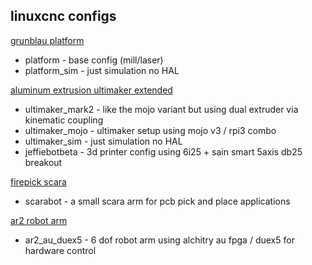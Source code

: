 ## linuxcnc configs
[grunblau platform](http://www.grunblau.com/PlatformCNC.htm)
 * platform - base config (mill/laser)
 * platform\_sim - just simulation no HAL

[aluminum extrusion ultimaker extended](http://www.thingiverse.com/thing:1100186)
 * ultimaker\_mark2 - like the mojo variant but using dual extruder via kinematic coupling
 * ultimaker\_mojo - ultimaker setup using mojo v3 / rpi3 combo
 * ultimaker\_sim - just simulation no HAL
 * jeffiebotbeta - 3d printer config using 6i25 + sain smart 5axis db25 breakout

[firepick scara](https://www.thingiverse.com/thing:1656504)
 * scarabot - a small scara arm for pcb pick and place applications

[ar2 robot arm](https://www.thingiverse.com/thing:2554129)
 * ar2\_au\_duex5 - 6 dof robot arm using alchitry au fpga / duex5 for hardware control

